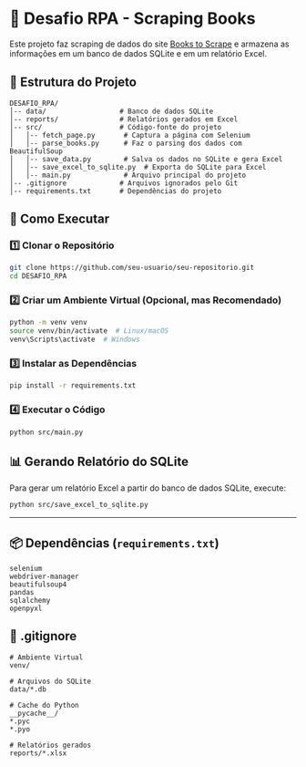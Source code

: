 # 📌 Desafio RPA - Scraping Books

Este projeto faz scraping de dados do site [Books to Scrape](https://books.toscrape.com/) e armazena as informações em um banco de dados SQLite e em um relatório Excel.

## 📂 Estrutura do Projeto

```
DESAFIO_RPA/
│-- data/                  # Banco de dados SQLite
│-- reports/               # Relatórios gerados em Excel
│-- src/                   # Código-fonte do projeto
│   │-- fetch_page.py       # Captura a página com Selenium
│   │-- parse_books.py      # Faz o parsing dos dados com BeautifulSoup
│   │-- save_data.py        # Salva os dados no SQLite e gera Excel
│   │-- save_excel_to_sqlite.py  # Exporta do SQLite para Excel
│   │-- main.py             # Arquivo principal do projeto
│-- .gitignore             # Arquivos ignorados pelo Git
│-- requirements.txt       # Dependências do projeto
```

## 🚀 Como Executar

### 1️⃣ Clonar o Repositório
```sh
git clone https://github.com/seu-usuario/seu-repositorio.git
cd DESAFIO_RPA
```

### 2️⃣ Criar um Ambiente Virtual (Opcional, mas Recomendado)
```sh
python -m venv venv
source venv/bin/activate  # Linux/macOS
venv\Scripts\activate  # Windows
```

### 3️⃣ Instalar as Dependências
```sh
pip install -r requirements.txt
```

### 4️⃣ Executar o Código
```sh
python src/main.py
```

## 📊 Gerando Relatório do SQLite
Para gerar um relatório Excel a partir do banco de dados SQLite, execute:
```sh
python src/save_excel_to_sqlite.py
```

---

## 📦 Dependências (`requirements.txt`)
```
selenium
webdriver-manager
beautifulsoup4
pandas
sqlalchemy
openpyxl
```

## 📝 .gitignore
```
# Ambiente Virtual
venv/

# Arquivos do SQLite
data/*.db

# Cache do Python
__pycache__/
*.pyc
*.pyo

# Relatórios gerados
reports/*.xlsx
```

